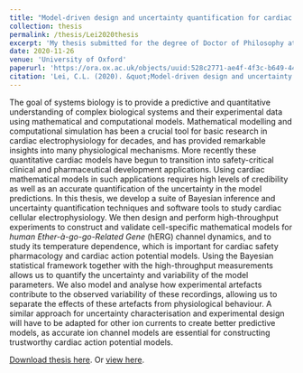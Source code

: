 ```yaml
---
title: "Model-driven design and uncertainty quantification for cardiac electrophysiology experiments"
collection: thesis
permalink: /thesis/Lei2020thesis
excerpt: 'My thesis submitted for the degree of Doctor of Philosophy at the University of Oxford in 2020.'
date: 2020-11-26
venue: 'University of Oxford'
paperurl: 'https://ora.ox.ac.uk/objects/uuid:528c2771-ae4f-4f3c-b649-44904acdf259'
citation: 'Lei, C.L. (2020). &quot;Model-driven design and uncertainty quantification for cardiac electrophysiology experiments&quot; [PhD thesis]. <i>University of Oxford</i>.'
---
```

The goal of systems biology is to provide a predictive and quantitative understanding of complex biological systems and their experimental data using mathematical and computational models.
Mathematical modelling and computational simulation has been a crucial tool for basic research in cardiac electrophysiology for decades, and has provided remarkable insights into many physiological mechanisms.
More recently these quantitative cardiac models have begun to transition into safety-critical clinical and pharmaceutical development applications.
Using cardiac mathematical models in such applications requires high levels of credibility as well as an accurate quantification of the uncertainty in the model predictions.
In this thesis, we develop a suite of Bayesian inference and uncertainty quantification techniques and software tools to study cardiac cellular electrophysiology.
We then design and perform high-throughput experiments to construct and validate cell-specific mathematical models for _human Ether-à-go-go-Related Gene_ (hERG) channel dynamics, and to study its temperature dependence, which is important for cardiac safety pharmacology and cardiac action potential models.
Using the Bayesian statistical framework together with the high-throughput measurements allows us to quantify the uncertainty and variability of the model parameters.
We also model and analyse how experimental artefacts contribute to the observed variability of these recordings, allowing us to separate the effects of these artefacts from physiological behaviour.
A similar approach for uncertainty characterisation and experimental design will have to be adapted for other ion currents to create better predictive models, as accurate ion channel models are essential for constructing trustworthy cardiac action potential models.

[Download thesis here](http://chonlei.github.io/files/Chon_Lok_Lei_DPhil_thesis_2020.pdf). Or [view here](https://ora.ox.ac.uk/objects/uuid:528c2771-ae4f-4f3c-b649-44904acdf259).
